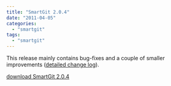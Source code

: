 ```yaml
---
title: "SmartGit 2.0.4"
date: "2011-04-05"
categories: 
  - "smartgit"
tags: 
  - "smartgit"
---
```


This release mainly contains bug-fixes and a couple of smaller improvements ([detailed change log](http://www.syntevo.com/smartgit/changelog.txt)).

[download SmartGit 2.0.4](http://www.syntevo.com/smartgit/download.html)
